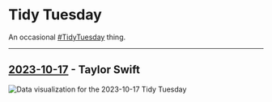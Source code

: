 # Tidy Tuesday
An occasional [#TidyTuesday](https://github.com/rfordatascience/tidytuesday) thing.

***

## [2023-10-17](2023-10-17/) - Taylor Swift
![Data visualization for the 2023-10-17 Tidy Tuesday](2023-10-17/taylor.png)
